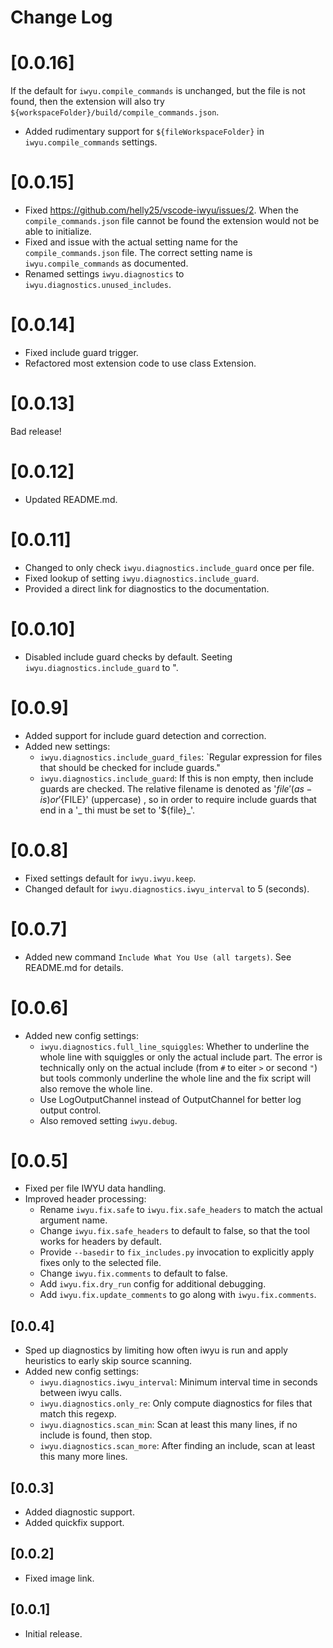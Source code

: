 # Change Log

# [0.0.16]

If the default for `iwyu.compile_commands` is unchanged, but the file is not found, then the extension will also try `${workspaceFolder}/build/compile_commands.json`.
* Added rudimentary support for `${fileWorkspaceFolder}` in `iwyu.compile_commands` settings.

# [0.0.15]

* Fixed https://github.com/helly25/vscode-iwyu/issues/2. When the `compile_commands.json` file cannot be found the extension would not be able to initialize.
* Fixed and issue with the actual setting name for the `compile_commands.json` file. The correct setting name is
`iwyu.compile_commands` as documented.
* Renamed settings `iwyu.diagnostics` to `iwyu.diagnostics.unused_includes`.

# [0.0.14]

* Fixed include guard trigger.
* Refactored most extension code to use class Extension.

# [0.0.13]

Bad release!

# [0.0.12]

* Updated README.md.

# [0.0.11]

* Changed to only check `iwyu.diagnostics.include_guard` once per file.
* Fixed lookup of setting `iwyu.diagnostics.include_guard`.
* Provided a direct link for diagnostics to the documentation.

# [0.0.10]

* Disabled include guard checks by default. Seeting `iwyu.diagnostics.include_guard` to ".

# [0.0.9]

* Added support for include guard detection and correction.
* Added new settings:
  - `iwyu.diagnostics.include_guard_files`: `Regular expression for files that should be checked for include guards."
  - `iwyu.diagnostics.include_guard`: If this is non empty, then include guards are checked. The relative filename is denoted as '${file}' (as-is) or '${FILE}' (uppercase) , so in order to require include guards that end in a '_ thi must be set to '${file}_'.

# [0.0.8]

* Fixed settings default for `iwyu.iwyu.keep`.
* Changed default for `iwyu.diagnostics.iwyu_interval` to 5 (seconds).

# [0.0.7]

* Added new command `Include What You Use (all targets)`. See README.md for details.

# [0.0.6]

* Added new config settings:
  -  `iwyu.diagnostics.full_line_squiggles`: Whether to underline the whole line with squiggles or only the actual include part. The error is technically only on the actual include (from `#` to eiter `>` or second `"`) but tools commonly underline the whole line and the fix script will also remove the whole line.
  - Use LogOutputChannel instead of OutputChannel for better log output control.
  - Also removed setting `iwyu.debug`.

# [0.0.5]

* Fixed per file IWYU data handling.
* Improved header processing:
    - Rename `iwyu.fix.safe` to `iwyu.fix.safe_headers` to match the actual argument name.
    - Change `iwyu.fix.safe_headers` to default to false, so that the tool works for headers by default.
    - Provide `--basedir` to `fix_includes.py` invocation to explicitly apply fixes only to the selected file.
    - Change `iwyu.fix.comments` to default to false.
    - Add `iwyu.fix.dry_run` config for additional debugging.
    - Add `iwyu.fix.update_comments` to go along with `iwyu.fix.comments`.

## [0.0.4]

* Sped up diagnostics by limiting how often iwyu is run and apply heuristics to early skip source scanning.
* Added new config settings:
    - `iwyu.diagnostics.iwyu_interval`: Minimum interval time in seconds between iwyu calls.
    - `iwyu.diagnostics.only_re`: Only compute diagnostics for files that match this regexp.
    - `iwyu.diagnostics.scan_min`: Scan at least this many lines, if no include is found, then stop.
    - `iwyu.diagnostics.scan_more`: After finding an include, scan at least this many more lines.

## [0.0.3]

* Added diagnostic support.
* Added quickfix support.

## [0.0.2]

* Fixed image link.

## [0.0.1]

* Initial release.
